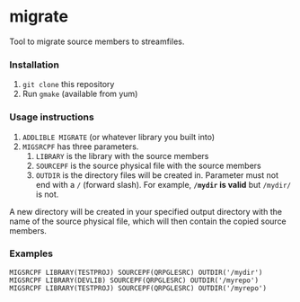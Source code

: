 # migrate

Tool to migrate source members to streamfiles.

### Installation

1. `git clone` this repository
2. Run `gmake` (available from yum)

### Usage instructions

1. `ADDLIBLE MIGRATE` (or whatever library you built into)
2. `MIGSRCPF` has three parameters.
   1. `LIBRARY` is the library with the source members
   2. `SOURCEPF` is the source physical file with the source members
   3. `OUTDIR` is the directory files will be created in. Parameter must not end with a `/` (forward slash). For example, **`/mydir` is valid** but `/mydir/` is not.

A new directory will be created in your specified output directory with the name of the source physical file, which will then contain the copied source members.

### Examples

```
MIGSRCPF LIBRARY(TESTPROJ) SOURCEPF(QRPGLESRC) OUTDIR('/mydir')
MIGSRCPF LIBRARY(DEVLIB) SOURCEPF(QRPGLESRC) OUTDIR('/myrepo')
MIGSRCPF LIBRARY(TESTPROJ) SOURCEPF(QRPGLESRC) OUTDIR('/myrepo')
```
